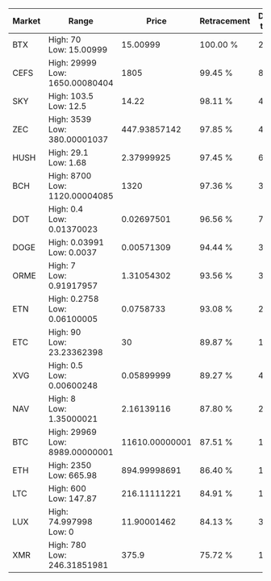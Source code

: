 | Market | Range | Price| Retracement | Doubles to 50% |
| --- | --- | --- | --- | --- |
| BTX | High: 70<br />Low: 15.00999 | 15.00999 | 100.00 % | 2.83 |
| CEFS | High: 29999<br />Low: 1650.00080404 | 1805 | 99.45 % | 8.77 |
| SKY | High: 103.5<br />Low: 12.5 | 14.22 | 98.11 % | 4.08 |
| ZEC | High: 3539<br />Low: 380.00001037 | 447.93857142 | 97.85 % | 4.37 |
| HUSH | High: 29.1<br />Low: 1.68 | 2.37999925 | 97.45 % | 6.47 |
| BCH | High: 8700<br />Low: 1120.00004085 | 1320 | 97.36 % | 3.72 |
| DOT | High: 0.4<br />Low: 0.01370023 | 0.02697501 | 96.56 % | 7.67 |
| DOGE | High: 0.03991<br />Low: 0.0037 | 0.00571309 | 94.44 % | 3.82 |
| ORME | High: 7<br />Low: 0.91917957 | 1.31054302 | 93.56 % | 3.02 |
| ETN | High: 0.2758<br />Low: 0.06100005 | 0.0758733 | 93.08 % | 2.22 |
| ETC | High: 90<br />Low: 23.23362398 | 30 | 89.87 % | 1.89 |
| XVG | High: 0.5<br />Low: 0.00600248 | 0.05899999 | 89.27 % | 4.29 |
| NAV | High: 8<br />Low: 1.35000021 | 2.16139116 | 87.80 % | 2.16 |
| BTC | High: 29969<br />Low: 8989.00000001 | 11610.00000001 | 87.51 % | 1.68 |
| ETH | High: 2350<br />Low: 665.98 | 894.99998691 | 86.40 % | 1.68 |
| LTC | High: 600<br />Low: 147.87 | 216.11111221 | 84.91 % | 1.73 |
| LUX | High: 74.997998<br />Low: 0 | 11.90001462 | 84.13 % | 3.15 |
| XMR | High: 780<br />Low: 246.31851981 | 375.9 | 75.72 % | 1.37 |

